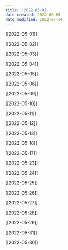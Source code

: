 ```yaml
---
title: '2022-05-01'
date created: 2022-06-09
date modified: 2022-07-14
---
```

  

[[2022-05-01]]

[[2022-05-02]]

[[2022-05-03]]

[[2022-05-04]]

[[2022-05-05]]

[[2022-05-06]]

[[2022-05-09]]

[[2022-05-10]]

[[2022-05-11]]

[[2022-05-12]]

[[2022-05-13]]

[[2022-05-18]]

[[2022-05-17]]

[[2022-05-23]]

[[2022-05-24]]

[[2022-05-25]]

[[2022-05-26]]

[[2022-05-27]]

[[2022-05-28]]

[[2022-05-29]]

[[2022-05-31]]

[[2022-05-30]]
